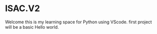 # ISAC.V2
Welcome this is my learning space for Python using VScode.
first project will be a basic Hello world.
